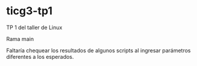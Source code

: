 # ticg3-tp1
TP 1 del taller de Linux

Rama main

Faltaría chequear los resultados de algunos scripts al ingresar parámetros diferentes a los esperados.
